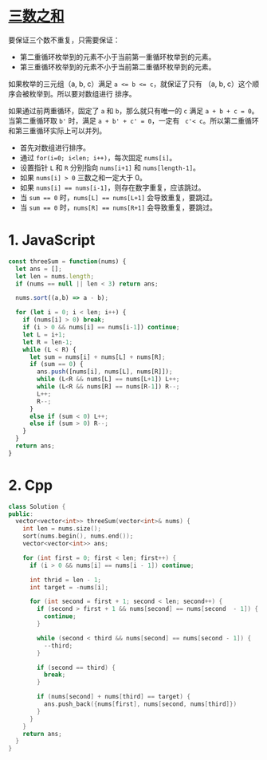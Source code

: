 # [三数之和](https://leetcode-cn.com/problems/3sum/)

要保证三个数不重复，只需要保证：

- 第二重循环枚举到的元素不小于当前第一重循环枚举到的元素。
- 第三重循环枚举到的元素不小于当前第二重循环枚举到的元素。

如果枚举的三元组（a, b, c）满足 `a <= b <= c`，就保证了只有 （a, b, c）这个顺序会被枚举到。所以要对数组进行 排序。

如果通过前两重循环，固定了 `a` 和 `b`，那么就只有唯一的 `c` 满足 `a + b + c = 0`。当第二重循环取 `b'` 时，满足 `a + b' + c' = 0`，一定有 ` c'< c`。所以第二重循环和第三重循环实际上可以并列。

- 首先对数组进行排序。
- 通过 `for(i=0; i<len; i++)`，每次固定 `nums[i]`。
- 设置指针 `L` 和 `R` 分别指向 `nums[i+1]` 和 `nums[length-1]`。
- 如果 `nums[i] > 0` 三数之和一定大于 0。
- 如果 `nums[i] == nums[i-1]`，则存在数字重复，应该跳过。
- 当 `sum == 0` 时，`nums[L] == nums[L+1]` 会导致重复，要跳过。
- 当 `sum == 0` 时，`nums[R] == nums[R+1]` 会导致重复，要跳过。

# 1. JavaScript

```javascript
const threeSum = function(nums) {
  let ans = [];
  let len = nums.length;
  if (nums == null || len < 3) return ans;

  nums.sort((a,b) => a - b);

  for (let i = 0; i < len; i++) {
    if (nums[i] > 0) break;
    if (i > 0 && nums[i] == nums[i-1]) continue;
    let L = i+1;
    let R = len-1;
    while (L < R) {
      let sum = nums[i] + nums[L] + nums[R];
      if (sum == 0) {
        ans.push([nums[i], nums[L], nums[R]]);
        while (L<R && nums[L] == nums[L+1]) L++;
        while (L<R && nums[R] == nums[R-1]) R--;
        L++;
        R--;
      } 
      else if (sum < 0) L++;
      else if (sum > 0) R--;
    }
  }
  return ans;
}
```

# 2. Cpp

```cpp
class Solution {
public:
  vector<vector<int>> threeSum(vector<int>& nums) {
    int len = nums.size();
    sort(nums.begin(), nums.end());
    vector<vector<int>> ans;

    for (int first = 0; first < len; first++) {
      if (i > 0 && nums[i] == nums[i - 1]) continue;

      int thrid = len - 1;
      int target = -nums[i];

      for (int second = first + 1; second < len; second++) {
        if (second > first + 1 && nums[second] == nums[second  - 1]) {
          continue;
        }

        while (second < third && nums[second] == nums[second - 1]) {
          --third;
        }

        if (second == third) {
          break;
        }

        if (nums[second] + nums[third] == target) {
          ans.push_back({nums[first], nums[second, nums[third]})
        }
      }
    }
    return ans;
  } 
}
```
